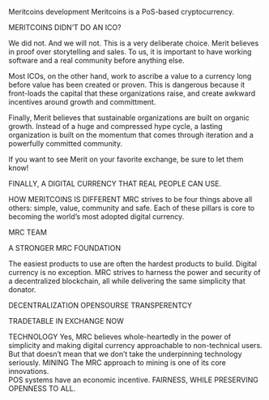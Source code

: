 
Meritcoins development 
Meritcoins is a PoS-based cryptocurrency.

MERITCOINS  DIDN’T DO AN ICO?

We did not. And we will not. This is a very deliberate choice. Merit believes in proof over storytelling and sales. To us, it is important to have working software and a real community before anything else.

Most ICOs, on the other hand, work to ascribe a value to a currency long before value has been created or proven. This is dangerous because it front-loads the capital that these organizations raise, and create awkward incentives around growth and committment.

Finally, Merit believes that sustainable organizations are built on organic growth. Instead of a huge and compressed hype cycle, a lasting organization is built on the momentum that comes through iteration and a powerfully committed community.

If you want to see Merit on your favorite exchange, be sure to let them know!

FINALLY, A DIGITAL CURRENCY THAT REAL PEOPLE CAN USE.

HOW MERITCOINS IS DIFFERENT
MRC strives to be four things above all others: simple, value,  community and safe. Each of these pillars is core to becoming the world’s most adopted digital currency.

MRC TEAM

A STRONGER MRC FOUNDATION

The easiest products to use are often the hardest products to build. Digital currency is no exception. MRC strives to harness the power and security of a decentralized blockchain, all while delivering the same simplicity that donator.

DECENTRALIZATION
OPENSOURSE
TRANSPERENTCY

TRADETABLE IN EXCHANGE NOW

TECHNOLOGY
Yes, MRC believes whole-heartedly in the power of simplicity and making digital currency approachable to non-technical users. But that doesn’t mean that we don’t take the underpinning technology seriously.  MINING
The MRC approach to mining is one of its core innovations.           
POS systems have an economic incentive. FAIRNESS, WHILE PRESERVING OPENNESS TO ALL.
